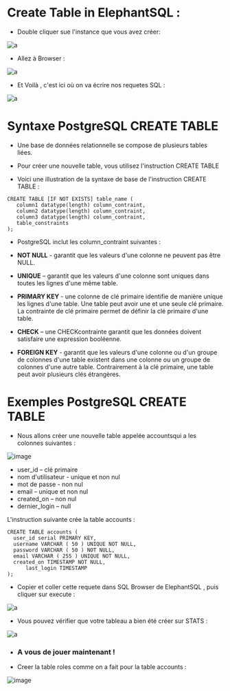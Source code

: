 # Create Table in ElephantSQL :

- Double cliquer sue l'instance que vous avez créer: 

![a](https://user-images.githubusercontent.com/78825764/213692578-ef424bcc-e6a6-4ead-aed2-366041f79bd6.jpg)

- Allez à Browser :


![a](https://user-images.githubusercontent.com/78825764/213692914-a90c44c4-de8e-413e-8bb2-3ca2bf84b780.jpg)

- Et Voilà , c'est ici où on va écrire nos requetes SQL :

![a](https://user-images.githubusercontent.com/78825764/213693338-7905dc2c-d868-4c25-94e7-17dd8d9690c6.jpg)


# Syntaxe PostgreSQL CREATE TABLE

- Une base de données relationnelle se compose de plusieurs tables liées.

- Pour créer une nouvelle table, vous utilisez l'instruction CREATE TABLE
- Voici une illustration de la syntaxe de base de l'instruction CREATE TABLE :

```
CREATE TABLE [IF NOT EXISTS] table_name (
   column1 datatype(length) column_contraint,
   column2 datatype(length) column_contraint,
   column3 datatype(length) column_contraint,
   table_constraints
);
```

- PostgreSQL inclut les column_contraint suivantes :

- **NOT NULL**  - garantit que les valeurs d'une colonne ne peuvent pas être NULL.
- **UNIQUE** – garantit que les valeurs d'une colonne sont uniques dans toutes les lignes d'une même table.
- **PRIMARY KEY** - une colonne de clé primaire identifie de manière unique les lignes d'une table. Une table peut avoir une et une seule clé primaire. La contrainte de clé primaire permet de définir la clé primaire d'une table.
- **CHECK** – une CHECKcontrainte garantit que les données doivent satisfaire une expression booléenne.
- **FOREIGN KEY** - garantit que les valeurs d'une colonne ou d'un groupe de colonnes d'une table existent dans une colonne ou un groupe de colonnes d'une autre table. Contrairement à la clé primaire, une table peut avoir plusieurs clés étrangères.



# Exemples PostgreSQL CREATE TABLE
- Nous allons créer une nouvelle table appelée accountsqui a les colonnes suivantes :

![image](https://user-images.githubusercontent.com/78825764/213690535-df883203-43d6-46dc-8614-6efb727216c4.png)

  - user_id – clé primaire
  - nom d'utilisateur - unique et non nul
  - mot de passe - non nul
  - email – unique et non nul
  - created_on – non nul
  - dernier_login – null
  

  L'instruction suivante crée la table accounts :
  ```
CREATE TABLE accounts (
	user_id serial PRIMARY KEY,
	username VARCHAR ( 50 ) UNIQUE NOT NULL,
	password VARCHAR ( 50 ) NOT NULL,
	email VARCHAR ( 255 ) UNIQUE NOT NULL,
	created_on TIMESTAMP NOT NULL,
        last_login TIMESTAMP 
);
```
- Copier et coller cette requete dans SQL Browser de ElephantSQL , puis cliquer sur execute :

![a](https://user-images.githubusercontent.com/78825764/213693917-ac80dbaf-cf0f-4552-a137-ac931e56cec2.jpg)

- Vous pouvez vérifier que votre tableau a bien été créer sur STATS :


![a](https://user-images.githubusercontent.com/78825764/213694682-5206af2b-ad45-43f1-a890-ae86a20a9dd0.jpg)

- ### A vous de jouer maintenant !
- Creer la table roles comme on a fait pour la table accounts :

![image](https://user-images.githubusercontent.com/78825764/213691140-adefc0bf-df48-42b4-96f8-d39249806e6e.png)

 

